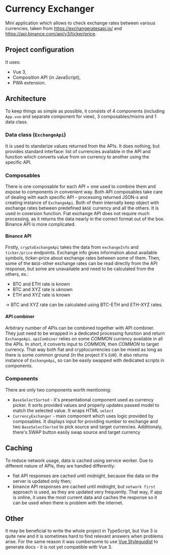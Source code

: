 # Currency Exchanger

Mini application which allows to check exchange rates between various currencies, taken from <https://exchangeratesapi.io/> and <https://api.binance.com/api/v3/ticker/price>.

## Project configuration

It uses:

- Vue 3,
- Composition API (in JavaScript),
- PWA extension.

## Architecture

To keep things as simple as possible, it consists of 4 components (including `App.vue` and separate component for view), 3 composables/mixins and 1 data class.

### Data class (`ExchangeApi`)

It is used to standarize values returned from the APIs. It does nothing, but provides standard interface: list of currencies available in the API and function which converts value from on currency to another using the specific API.

### Composables

There is one composable for each API + one used to combine them and expose to components in convenient way. Both API composables take care of dealing with each specific API - processing returned JSON-s and creating instance of `ExchangeApi`. Both of them internally keep object with exchange rates between predefined `BASE` currency and all the others. It is used in coversion function.
Fiat exchange API does not require much processing, as it returns the data nearly in the correct format out of the box. Binance API is more complicated.

#### Binance API

Firstly, `cryptoExchangeApi` takes the data from `exchangeInfo` and `ticker/price` endpoints. Exchange info gives information about available symbols, ticker-price about exchange rates between some of them. Then, some of the `BASE`-other exchange rates can be read directly from the API response, but some are unavailable and need to be calculated from the others, ex.:

- BTC and ETH rate is known
- BTC and XYZ rate is uknown
- ETH and XYZ rate is known

-> BTC and XYZ rate can be calculated using BTC-ETH and ETH-XYZ rates.

#### API combiner

Arbitrary number of APIs can be combined together with API combiner. They just need to be wrapped in a dedicated processing function and return `ExchangeApi`. `apiCombiner` relies on some *COMMON* currency available in all the APIs. In short, it converts input to *COMMON*, then *COMMON* to target currency. That way both fiat and cryptocurrencies can be mixed as long as there is some common ground (in the project it's `EUR`). It also returns instance of `ExchangeApi`, so can be easily swapped with dedicated scripts in components.

### Components

There are only two components worth mentioning:

- `BaseSelectSorted` - it's presentational component used as currency picker. It sorts provided values and properly updates passed model to match the selected value. It wraps HTML `select`
- `CurrencyExchanger` - main component which uses logic provided by composables. It displays input for providing number to exchange and two `BaseSelectSorted` to pick source and target currencies. Additionaly, there's SWAP button easily swap source and target currency

## Caching

To reduce network usage, data is cached using service worker. Due to different nature of APIs, they are handled differently:

- fiat API responses are cached until midnight, because the data on the server is updated only then;
- binance API responses are cached until midnight, but `network first` approach is used, as they are updated very frequently. That way, if app is online, it uses the most current data and caches the response so it can be used when there is problem with the internet.

## Other

It may be beneficial to write the whole project in TypeScript, but Vue 3 is quite new and it is sometimes hard to find relevant answers when problems arise. For the same reason it was cumbersome to use [Vue Styleguidist](https://github.com/vue-styleguidist) to generate docs - it is not yet compatible with Vue 3.
